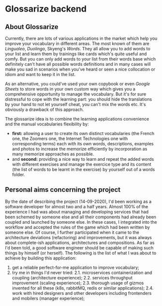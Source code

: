 # Glossarize backend

## About Glossarize

Currently, there are lots of various applications in the market which help you improve your vocabulary in different areas. The most known of them are _Lingualeo_, _Duolingo_, Skyeng's _Words_. They all allow you to add words to your list and learn them by trainings like cards which's quite useful and comfy. But you can only add words to your list from their words base which definitely can't have all possible words definitions and in many cases will make you sad in scenarios when you've heard or seen a nice collocation or idiom and want to keep it in the list. 

As an alternative, you could've used your own copybook or even _Google Sheets_ to store words in your own custom way which gives you a comprehensive opportunity to manage the vocabulary. But it's for sure distressful to cope with the learning part: you should hide the translations by your hand to not let yourself cheat, you can't mix the words etc. It's obviously a drawback of this approach.

The glossarize idea is to combine the learning applications convenience and the manual vocabularies flexibility by:
- **first:** allowing a user to create its own distinct vocabularies (the French one, the Zoomers one, the Internet Technologies one with corresponding terms) each with its own words, descriptions, examples and photos to increase the memorize efficiently by incorporation as many memorize approaches as possible. 
- and **second:** providing a nice way to learn and repeat the added words with different exercises and manage the exercice type and its content (the list of words to be learnt in the exercise) by yourself out of a words folder.

## Personal aims concerning the project

By the date of describing the project (14-09-2020), I'd been working as a software developer for almost two and a half years. Almost 100% of the experience I had was about managing and developing services that had been schemed by someone else and all their components had already been coupled and launched by someone else. In these cases, I integrated into the workflow and accepted the rules of the game which had been written by someone else. Of course, I further participated when it came to the architecture deviations (refactoring) and improvements, but it was always about complete-ish applications, architectures and compositions. As far as I'd been told, a good software engineer should be capable of making such things by himself (or herself). The following is the list of what I was about to achieve by building this application:
1. get a reliable perfect-for-me application to improve vocabulary;
2. try me in things I'd never tried:
2.1. microservices containerization and coupling (architecture experience);
2.2. services throughput improvement (scaling experience);
2.3. thorough usage of gizmos invented for all these (k8s, rabbitMQ, redis or similar applications);
2.4. work with hired designers and other developers including frontenders and mobilers (manager experience);
